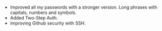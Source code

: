- Improved all my passwords with a stronger version. Long phrases with capitals, numbers and symbols.
- Added Two-Step Auth.
- Improving Github security with SSH.